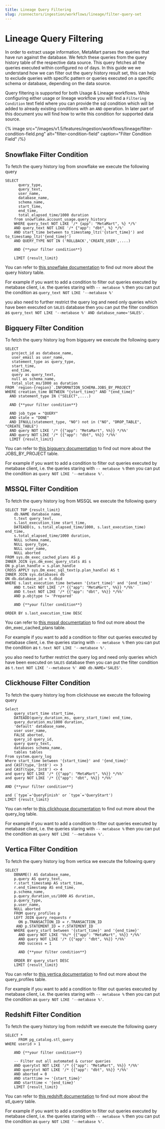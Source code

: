 ```yaml
---
title: Lineage Query Filtering
slug: /connectors/ingestion/workflows/lineage/filter-query-set
---
```


# Lineage Query Filtering

In order to extract usage information, MetaMart parses the queries that have run against the database. We fetch these queries from the query history table of the respective data source. This query fetches all the queries executed within configured no of days. In this guide we we understand how we can filter out the query history result set, this can help to exclude queries with specific pattern or queries executed on a specific schema or database, depending on the data source.

Query filtering is supported for both Usage & Lineage workflows. While configuring either usage or lineage workflow you will find a `Filtering Condition` text field where you can provide the sql condition which will be added to already existing conditions with an `AND` operation. In later part of this document you will find how to write this condition for supported data source.

{% image
  src="/images/v1.5/features/ingestion/workflows/lineage/filter-condition-field.png"
  alt="filter-condition-field"
  caption="Filter Condition Field"
 /%}


## Snowflake Filter Condition

To fetch the query history log from snowflake we execute the following query

```
SELECT
      query_type,
      query_text,
      user_name,
      database_name,
      schema_name,
      start_time,
      end_time,
      total_elapsed_time/1000 duration
    from snowflake.account_usage.query_history
    WHERE query_text NOT LIKE '/* {app": "MetaMart", %} */%'
    AND query_text NOT LIKE '/* {"app": "dbt", %} */%'
    AND start_time between to_timestamp_ltz('{start_time}') and to_timestamp_ltz('{end_time}')
    AND QUERY_TYPE NOT IN ('ROLLBACK','CREATE_USER',....)

    AND {**your filter condition**}

    LIMIT {result_limit}
```

You can refer to [this snowflake documentation](https://docs.snowflake.com/en/sql-reference/functions/query_history) to find out more about the query history table.

For example if you want to add a condition to filter out queries executed by metabase client, i.e. the queries staring with `-- metabase %` then you can put the condition as `query_text NOT LIKE '--metabase %'`

you also need to further restrict the query log and need only queries which have been executed on `SALES` database then you can put the filter condition as `query_text NOT LIKE '--metabase %' AND database_name='SALES'`.


## Bigquery Filter Condition

To fetch the query history log from bigquery we execute the following query

```
SELECT
   project_id as database_name,
   user_email as user_name,
   statement_type as query_type,
   start_time,
   end_time,
   query as query_text,
   null as schema_name,
   total_slot_ms/1000 as duration
FROM `region-{region}`.INFORMATION_SCHEMA.JOBS_BY_PROJECT
WHERE creation_time BETWEEN "{start_time}" AND "{end_time}"
  AND statement_type IN ("SELECT",....)

  AND {**your filter condition**}
  
  AND job_type = "QUERY"
  AND state = "DONE"
  AND IFNULL(statement_type, "NO") not in ("NO", "DROP_TABLE", "CREATE_TABLE")
  AND query NOT LIKE '/* {{"app": "MetaMart", %%}} */%%'
  AND query NOT LIKE '/* {{"app": "dbt", %%}} */%%'
  LIMIT {result_limit}
```

You can refer to [this bigquery documentation](https://cloud.google.com/bigquery/docs/information-schema-jobs) to find out more about the JOBS_BY_PROJECT table.

For example if you want to add a condition to filter out queries executed by metabase client, i.e. the queries staring with `-- metabase %` then you can put the condition as `query NOT LIKE '--metabase %'`.


## MSSQL Filter Condition

To fetch the query history log from MSSQL we execute the following query

```
SELECT TOP {result_limit}
    db.NAME database_name,
    t.text query_text,
    s.last_execution_time start_time,
    DATEADD(s, s.total_elapsed_time/1000, s.last_execution_time) end_time,
    s.total_elapsed_time/1000 duration,
    NULL schema_name,
    NULL query_type,
    NULL user_name,
    NULL aborted
FROM sys.dm_exec_cached_plans AS p
INNER JOIN sys.dm_exec_query_stats AS s
ON p.plan_handle = s.plan_handle
CROSS APPLY sys.Dm_exec_sql_text(p.plan_handle) AS t
INNER JOIN sys.databases db
ON db.database_id = t.dbid
WHERE s.last_execution_time between '{start_time}' and '{end_time}'
    AND t.text NOT LIKE '/* {{"app": "MetaMart", %%}} */%%'
    AND t.text NOT LIKE '/* {{"app": "dbt", %%}} */%%'
    AND p.objtype != 'Prepared'

    AND {**your filter condition**}

ORDER BY s.last_execution_time DESC
```

You can refer to [this mssql documentation](https://learn.microsoft.com/en-us/sql/relational-databases/system-dynamic-management-views/sys-dm-exec-cached-plans-transact-sql?view=sql-server-ver16) to find out more about the dm_exec_cached_plans table.

For example if you want to add a condition to filter out queries executed by metabase client, i.e. the queries staring with `-- metabase %` then you can put the condition as `t.text NOT LIKE '--metabase %'`.

you also need to further restrict the query log and need only queries which have been executed on `SALES` database then you can put the filter condition as `t.text NOT LIKE '--metabase %' AND db.NAME='SALES'`.


## Clickhouse Filter Condition

To fetch the query history log from clickhouse we execute the following query

```
Select
    query_start_time start_time,
    DATEADD(query_duration_ms, query_start_time) end_time,
    query_duration_ms/1000 duration,
    'default' database_name,
    user user_name,
    FALSE aborted,
    query_id query_id,
    query query_text,
    databases schema_name,
    tables tables
From system.query_log
Where start_time between '{start_time}' and '{end_time}'
and CAST(type,'Int8') <> 3
and CAST(type,'Int8') <> 4
and query NOT LIKE '/* {{"app": "MetaMart", %%}} */%%'
and query NOT LIKE '/* {{"app": "dbt", %%}} */%%'

AND {**your filter condition**}

and (`type`='QueryFinish' or `type`='QueryStart')
LIMIT {result_limit}
```

You can refer to [this clickhouse documentation](https://clickhouse.com/docs/en/operations/system-tables/query_log) to find out more about the query_log table.

For example if you want to add a condition to filter out queries executed by metabase client, i.e. the queries staring with `-- metabase %` then you can put the condition as `query NOT LIKE '--metabase %'`.


## Vertica Filter Condition

To fetch the query history log from vertica we execute the following query

```
SELECT
    DBNAME() AS database_name,
    p.query AS query_text,
    r.start_timestamp AS start_time,
    r.end_timestamp AS end_time,
    p.schema_name,
    p.query_duration_us/1000 AS duration,
    p.query_type,
    p.user_name,
    NULL aborted
    FROM query_profiles p
    LEFT JOIN query_requests r
      ON p.TRANSACTION_ID = r.TRANSACTION_ID
     AND p.STATEMENT_ID = r.STATEMENT_ID
    WHERE query_start between '{start_time}' and '{end_time}'
      AND query NOT LIKE '%%/* {{"app": "MetaMart", %%}} */%%'
      AND query NOT LIKE '/* {{"app": "dbt", %%}} */%%'
      AND success = 1

      AND {**your filter condition**}
    
    ORDER BY query_start DESC
    LIMIT {result_limit}
```

You can refer to [this vertica documentation](https://www.vertica.com/docs/10.0.x/HTML/Content/Authoring/SQLReferenceManual/SystemTables/MONITOR/QUERY_PROFILES.htm) to find out more about the query_profiles table.

For example if you want to add a condition to filter out queries executed by metabase client, i.e. the queries staring with `-- metabase %` then you can put the condition as `query NOT LIKE '--metabase %'`.


## Redshift Filter Condition

To fetch the query history log from redshift we execute the following query

```
SELECT *
      FROM pg_catalog.stl_query
WHERE userid > 1
    
    AND {**your filter condition**}

    -- Filter out all automated & cursor queries
    AND querytxt NOT LIKE '/* {{"app": "MetaMart", %%}} */%%'
    AND querytxt NOT LIKE '/* {{"app": "dbt", %%}} */%%'
    AND aborted = 0
    AND starttime >= '{start_time}'
    AND starttime < '{end_time}'
    LIMIT {result_limit}
```

You can refer to [this redshift documentation](https://docs.aws.amazon.com/redshift/latest/dg/r_STL_QUERY.html) to find out more about the stl_query table.

For example if you want to add a condition to filter out queries executed by metabase client, i.e. the queries staring with `-- metabase %` then you can put the condition as `query NOT LIKE '--metabase %'`.
